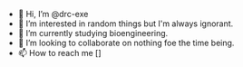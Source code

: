 - 👋 Hi, I’m @drc-exe
- 👀 I’m interested in random things but I'm always ignorant.
- 🌱 I’m currently studying bioengineering.
- 💞️ I’m looking to collaborate on nothing foe the time being.
- 📫 How to reach me []

<!---
drc-exe/drc-exe is a ✨ special ✨ repository because its `README.md` (this file) appears on your GitHub profile.
You can click the Preview link to take a look at your changes.
--->
